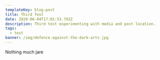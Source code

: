 ```yaml
---
templateKey: blog-post
title: Third Test
date: 2020-06-04T17:01:53.792Z
description: Third test experimenting with media and post location.
tags:
  - test
banner: /img/defence-against-the-dark-arts.jpg
---
```

Nothing much jare
